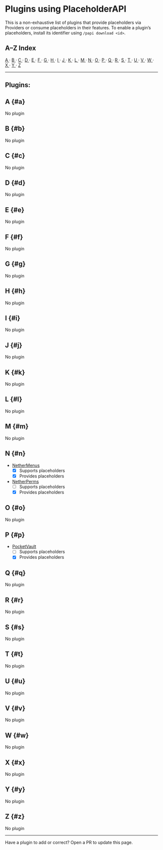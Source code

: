# Plugins using PlaceholderAPI

This is a non-exhaustive list of plugins that provide placeholders via Providers or consume placeholders in their features. To enable a plugin’s placeholders, install its identifier using `/papi download <id>`.

## A–Z Index
[ A ](#a) · [ B ](#b) · [ C ](#c) · [ D ](#d) · [ E ](#e) · [ F ](#f) · [ G ](#g) · [ H ](#h) · [ I ](#i) · [ J ](#j) · [ K ](#k) · [ L ](#l) · [ M ](#m) · [ N ](#n) · [ O ](#o) · [ P ](#p) · [ Q ](#q) · [ R ](#r) · [ S ](#s) · [ T ](#t) · [ U ](#u) · [ V ](#v) · [ W ](#w) · [ X ](#x) · [ Y ](#y) · [ Z ](#z)

---
## Plugins:
## A {#a}
No plugin
## B {#b}
No plugin
## C {#c}
No plugin
## D {#d}
No plugin
## E {#e}
No plugin
## F {#f}
No plugin
## G {#g}
No plugin
## H {#h}
No plugin
## I {#i}
No plugin
## J {#j}
No plugin
## K {#k}
No plugin
## L {#l}
No plugin
## M {#m}
No plugin
## N {#n}
- [NetherMenus](placeholder-list.md#nethermenus)
     * [x] Supports placeholders
     * [x] Provides placeholders
- [NetherPerms](placeholder-list.md#netherperms)
     * [ ] Supports placeholders
     * [x] Provides placeholders
## O {#o}
No plugin
## P {#p}
- [PocketVault](placeholder-list.md#pocketvault)
     * [ ] Supports placeholders
     * [x] Provides placeholders
## Q {#q}
No plugin
## R {#r}
No plugin
## S {#s}
No plugin
## T {#t}
No plugin
## U {#u}
No plugin
## V {#v}
No plugin
## W {#w}
No plugin
## X {#x}
No plugin
## Y {#y}
No plugin
## Z {#z}
No plugin

---
Have a plugin to add or correct? Open a PR to update this page.
